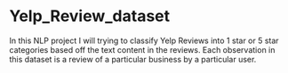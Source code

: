 # Yelp_Review_dataset
In this NLP project I will trying to classify Yelp Reviews into 1 star or 5 star categories based off the text content in the reviews.  Each observation in this dataset is a review of a particular business by a particular user. 
